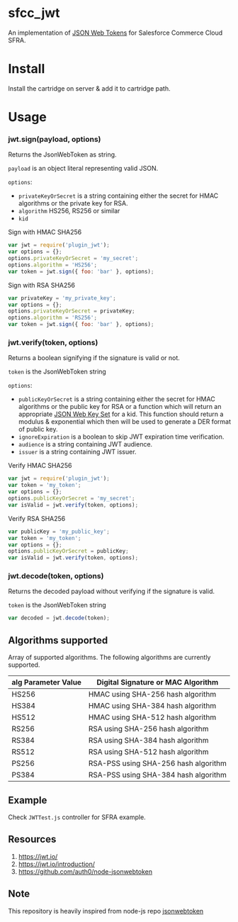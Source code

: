 # sfcc_jwt
An implementation of [JSON Web Tokens](https://tools.ietf.org/html/rfc7519) for Salesforce Commerce Cloud SFRA.

# Install
Install the cartridge on server & add it to cartridge path.

# Usage

### jwt.sign(payload, options)

Returns the JsonWebToken as string.

`payload` is an object literal representing valid JSON.

`options`:

* `privateKeyOrSecret` is a string containing either the secret for HMAC algorithms or the private key for RSA.
* `algorithm` HS256, RS256 or similar
* `kid`

Sign with HMAC SHA256

```js
var jwt = require('plugin_jwt');
var options = {};
options.privateKeyOrSecret = 'my_secret';
options.algorithm = 'HS256';
var token = jwt.sign({ foo: 'bar' }, options);
```

Sign with RSA SHA256
```js
var privateKey = 'my_private_key';
var options = {};
options.privateKeyOrSecret = privateKey;
options.algorithm = 'RS256';
var token = jwt.sign({ foo: 'bar' }, options);
```

### jwt.verify(token, options)

Returns a boolean signifying if the signature is valid or not.

`token` is the JsonWebToken string

`options`:

* `publicKeyOrSecret` is a string containing either the secret for HMAC algorithms or the public key for RSA or a function which will return an appropriate [JSON Web Key Set](https://auth0.com/docs/tokens/concepts/jwks) for a kid. This function should return a modulus & exponential which then will be used to generate a DER format of public key.
* `ignoreExpiration` is a boolean to skip JWT expiration time verification.
* `audience` is a string containing JWT audience.
* `issuer` is a string containing JWT issuer.

Verify HMAC SHA256

```js
var jwt = require('plugin_jwt');
var token = 'my_token';
var options = {};
options.publicKeyOrSecret = 'my_secret';
var isValid = jwt.verify(token, options);
```

Verify RSA SHA256
```js
var publicKey = 'my_public_key';
var token = 'my_token';
var options = {};
options.publicKeyOrSecret = publicKey;
var isValid = jwt.verify(token, options);
```

### jwt.decode(token, options)

Returns the decoded payload without verifying if the signature is valid.

`token` is the JsonWebToken string

```js
var decoded = jwt.decode(token);
```

## Algorithms supported

Array of supported algorithms. The following algorithms are currently supported.

alg Parameter Value | Digital Signature or MAC Algorithm
----------------|----------------------------
HS256 | HMAC using SHA-256 hash algorithm
HS384 | HMAC using SHA-384 hash algorithm
HS512 | HMAC using SHA-512 hash algorithm
RS256 | RSA using SHA-256 hash algorithm
RS384 | RSA using SHA-384 hash algorithm
RS512 | RSA using SHA-512 hash algorithm
PS256 | RSA-PSS using SHA-256 hash algorithm
PS384 | RSA-PSS using SHA-384 hash algorithm


## Example

Check `JWTTest.js` controller for SFRA example.

## Resources

1. https://jwt.io/
2. https://jwt.io/introduction/
3. https://github.com/auth0/node-jsonwebtoken

## Note

This repository is heavily inspired from node-js repo [jsonwebtoken](https://github.com/auth0/node-jsonwebtoken)
